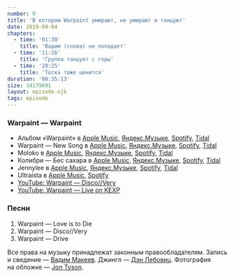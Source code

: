 ```yaml
---
number: 9
title: 'В котором Warpaint умирают, не умирают и танцуют'
date: 2019-09-04
chapters:
  - time: '01:30'
    title: 'Вадим (снова) не попадает'
  - time: '11:26'
    title: 'Группа танцует с горы'
  - time: '20:25'
    title: 'Тоска тоже ценится'
duration: '00:35:13'
size: 34179691
layout: episode.njk
tags: episode
---
```


### Warpaint — Warpaint

- Альбом «Warpaint» в
  [Apple Music](https://music.apple.com/album/725462668),
  [Яндекс.Музыке](https://music.yandex.ru/album/1741390),
  [Spotify](https://open.spotify.com/album/09dQDtKaIuTaQvVHjFhEV4),
  [Tidal](https://tidal.com/album/25053090)
- Warpaint — New Song в
  [Apple Music](https://music.apple.com/album/1136068048?i=1136068410),
  [Яндекс.Музыке](https://music.yandex.ru/album/3781932/track/30209506),
  [Spotify](https://open.spotify.com/album/7yRs2PwFoxK4vqO1Kro2Q9),
  [Tidal](https://tidal.com/browse/track/64981085)
- Moloko в
  [Apple Music](https://music.apple.com/artist/3979359),
  [Яндекс.Музыке](https://music.yandex.ru/artist/67257),
  [Spotify](https://open.spotify.com/artist/4aaBjq7VqqQvpSF69GglvO),
  [Tidal](https://tidal.com/artist/3566297)
- Колибри — Бес сахара в
  [Apple Music](https://music.apple.com/album/1052727041),
  [Яндекс.Музыке](https://music.yandex.ru/album/3048099),
  [Spotify](https://open.spotify.com/album/66P4bKeWb2gGI7vep44zr9),
  [Tidal](https://tidal.com/album/53036988)
- Jennylee в
  [Apple Music](https://music.apple.com/artist/1039012873),
  [Яндекс.Музыке](https://music.yandex.ru/artist/3982593),
  [Spotify](https://open.spotify.com/artist/0YJbZA7Ci73cEk1Ylcukgt),
  [Tidal](https://tidal.com/artist/7311651)
- Ultraísta в
  [Apple Music](https://music.apple.com/artist/559730321),
  [Spotify](https://open.spotify.com/artist/2f88S1uYsEwP0n4x36wvG7)
- [YouTube: Warpaint — Disco//Very](https://youtu.be/ie6plcFQ330)
- [YouTube: Warpaint — Live on KEXP](https://youtu.be/z0JqmAbe0jw)

### Песни

1. Warpaint — Love is to Die
2. Warpaint — Disco//Very
3. Warpaint — Drive

Все права на музыку принадлежат законным правообладателям. Запись и сведение — [Вадим Макеев](https://twitter.com/pepelsbey). Джингл — [Дэн Лебовиц](https://www.youtube.com/channel/UC38A5qHrlc_Zgua7vL4b96w). Фотография на обложке — [Jon Tyson](https://unsplash.com/photos/yeIERmyuTjc).
